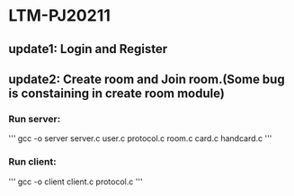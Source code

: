 # LTM-PJ20211
## update1: Login and Register
## update2: Create room and Join room.(Some bug is constaining in create room module)
### Run server:

'''
gcc -o server server.c user.c protocol.c room.c card.c handcard.c
'''
### Run client:

'''
gcc -o client client.c protocol.c
'''
